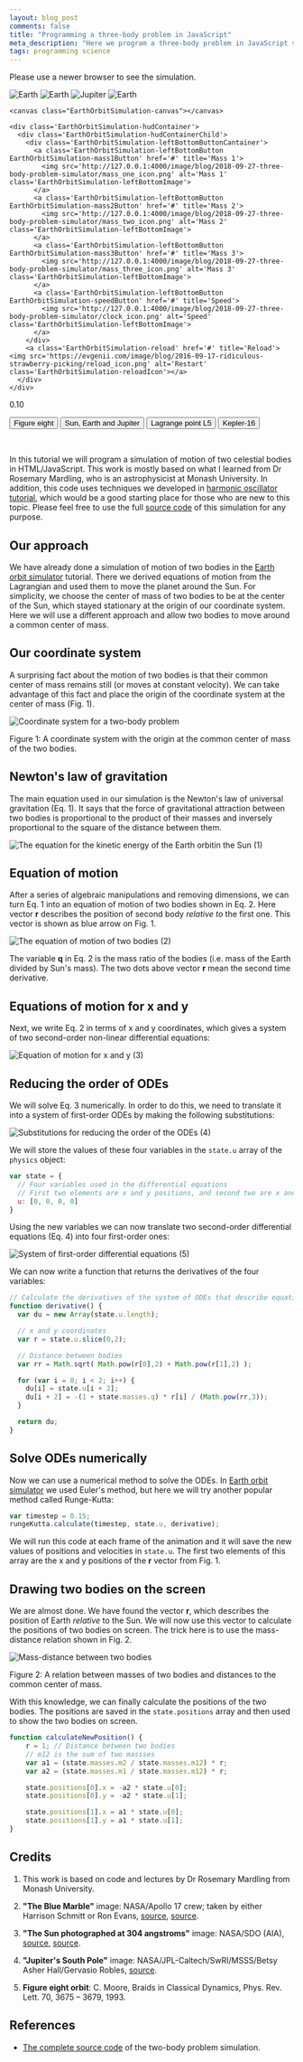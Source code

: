 ```yaml
---
layout: blog_post
comments: false
title: "Programming a three-body problem in JavaScript"
meta_description: "Here we program a three-body problem in JavaScript showing three bodies rotationg about the common center of mass."
tags: programming science
---
```


<link rel="stylesheet" href="/css/2018/three-body-problem-simulator.css">

<!-- Message shown in old browsers. -->
  <p id="EarthOrbitSimulation-notSupportedMessage" class="EarthOrbitSimulation-alert EarthOrbitSimulation-isHiddenBlock">Please use a newer browser to see the simulation.</p>

<div class="EarthOrbitSimulation-container isFullScreenWide isUnselectable">
    <img src='http://127.0.0.1:4000/image/blog/2018-09-27-three-body-problem-simulator/sun.png' alt='Earth' class='EarthOrbitSimulation-sun EarthOrbitSimulation-spin'>
    <img src='http://127.0.0.1:4000/image/blog/2018-09-27-three-body-problem-simulator/earth.png' alt='Earth' class='EarthOrbitSimulation-earth EarthOrbitSimulation-spin'>
    <img src='http://127.0.0.1:4000/image/blog/2018-09-27-three-body-problem-simulator/jupiter_juno.png' alt='Jupiter' class='EarthOrbitSimulation-jupiter EarthOrbitSimulation-spin'>
    <img src='http://127.0.0.1:4000/image/blog/2018-09-27-three-body-problem-simulator/center_of_mass.png' alt='Earth' class='EarthOrbitSimulation-centerOfMass'>

    <canvas class="EarthOrbitSimulation-canvas"></canvas>

    <div class='EarthOrbitSimulation-hudContainer'>
      <div class='EarthOrbitSimulation-hudContainerChild'>
        <div class='EarthOrbitSimulation-leftBottomButtonCantainer'>
          <a class='EarthOrbitSimulation-leftBottomButton EarthOrbitSimulation-mass1Button' href='#' title='Mass 1'>
            <img src='http://127.0.0.1:4000/image/blog/2018-09-27-three-body-problem-simulator/mass_one_icon.png' alt='Mass 1' class='EarthOrbitSimulation-leftBottomImage'>
          </a>
          <a class='EarthOrbitSimulation-leftBottomButton EarthOrbitSimulation-mass2Button' href='#' title='Mass 2'>
            <img src='http://127.0.0.1:4000/image/blog/2018-09-27-three-body-problem-simulator/mass_two_icon.png' alt='Mass 2' class='EarthOrbitSimulation-leftBottomImage'>
          </a>
          <a class='EarthOrbitSimulation-leftBottomButton EarthOrbitSimulation-mass3Button' href='#' title='Mass 3'>
            <img src='http://127.0.0.1:4000/image/blog/2018-09-27-three-body-problem-simulator/mass_three_icon.png' alt='Mass 3' class='EarthOrbitSimulation-leftBottomImage'>
          </a>
          <a class='EarthOrbitSimulation-leftBottomButton EarthOrbitSimulation-speedButton' href='#' title='Speed'>
            <img src='http://127.0.0.1:4000/image/blog/2018-09-27-three-body-problem-simulator/clock_icon.png' alt='Speed' class='EarthOrbitSimulation-leftBottomImage'>
          </a>
        </div>
        <a class='EarthOrbitSimulation-reload' href='#' title='Reload'><img src='https://evgenii.com/image/blog/2016-09-17-ridiculous-strawberry-picking/reload_icon.png' alt='Restart' class='EarthOrbitSimulation-reloadIcon'></a>
      </div>
    </div>
</div>

<div class='EarthOrbitSimulation-isTextCentered EarthOrbitSimulation-hasTopMarginSmall EarthOrbitSimulation-hasNegativeBottomMarginNormal isUnselectable'>
  <span class='EarthOrbitSimulation-sliderLabel'>0.10</span>
</div>

<div class="SickSlider EarthOrbitSimulation-slider isUnselectable" >
  <div class="SickSlider-stripe"></div>
  <div class="SickSlider-head"></div>
</div>

<button class="EarthOrbitSimulation-preset EarthOrbitSimulation-button EarthOrbitSimulation-button--isSelected" data-name="FigureEight">Figure eight </button>
<button class="EarthOrbitSimulation-preset EarthOrbitSimulation-button" data-name="SunEarthJupiter">Sun, Earth and Jupiter</button>
<button class="EarthOrbitSimulation-preset EarthOrbitSimulation-button" data-name="LagrangePoint5">Lagrange point L5</button>
<button class="EarthOrbitSimulation-preset EarthOrbitSimulation-button" data-name="Kepler16">Kepler-16</button>


<p class='EarthOrbitSimulation-debugOutput'></p>

<script src="/js/2018/three-body-problem-simulator.js"></script>

<br>

In this tutorial we will program a simulation of motion of two celestial bodies in HTML/JavaScript. This work is mostly based on what I learned from Dr Rosemary Mardling, who is an astrophysicist at Monash University. In addition, this code uses techniques we developed in [harmonic oscillator tutorial](/blog/programming-harmonic-oscillator/), which would be a good starting place for those who are new to this topic. Please feel free to use the full [source code](/files/2018/08/two-body-problem-simulator/the_complete_code/) of this simulation for any purpose.


## Our approach

We have already done a simulation of motion of two bodies in the [Earth orbit simulator](/blog/earth-orbit-simulation/) tutorial. There we derived equations of motion from the Lagrangian and used them to move the planet around the Sun. For simplicity, we choose the center of mass of two bodies to be at the center of the Sun, which stayed stationary at the origin of our coordinate system. Here we will use a different approach and allow two bodies to move around a common center of mass.

## Our coordinate system

A surprising fact about the motion of two bodies is that their common center of mass remains still (or moves at constant velocity). We can take advantage of this fact and place the origin of the coordinate system at the center of mass (Fig. 1).

<div class='isTextCentered'>
  <img class='isMax400PxWide' src='/image/blog/2018-08-17-two-body-problem-simulator/0010_coordinate_system.jpg' alt='Coordinate system for a two-body problem'>
  <p>Figure 1: A coordinate system with the origin at the common center of mass of the two bodies.</p>
</div>

## Newton's law of gravitation

The main equation used in our simulation is the Newton's law of universal gravitation (Eq. 1). It says that the force of gravitational attraction between two bodies is proportional to the product of their masses and inversely proportional to the square of the distance between them.

<div class='Equation isTextCentered'>
  <span></span>
  <span>
    <img class='isMax150PxWide' src='/image/blog/2018-08-17-two-body-problem-simulator/0020_newtons_law_of_gravitation.png' alt='The equation for the kinetic energy of the Earth orbitin the Sun'>
  </span>
  <span>(1)</span>
</div>

## Equation of motion

After a series of algebraic manipulations and removing dimensions, we can turn Eq. 1 into an equation of motion of two bodies shown in Eq. 2. Here vector **r** describes the position of second body *relative to* the first one. This vector is shown as blue arrow on Fig. 1.

<div class='Equation isTextCentered'>
  <span></span>
  <span>
    <img class='isMax150PxWide' src='/image/blog/2018-08-17-two-body-problem-simulator/0030_equation_of_motion_of_two_bodies.png' alt='The equation of motion of two bodies'>
  </span>
  <span>(2)</span>
</div>

The variable **q** in Eq. 2 is the mass ratio of the bodies (i.e. mass of the Earth divided by Sun's mass). The two dots above vector **r** mean the second time derivative.


## Equations of motion for x and y

Next, we write Eq. 2 in terms of x and y coordinates, which gives a system of two second-order non-linear differential equations:

<div class='Equation isTextCentered'>
  <span></span>
  <span>
    <img class='isMax150PxWide' src='/image/blog/2018-08-17-two-body-problem-simulator/0040_equation_of_motion_for_x_and_y.png' alt='Equation of motion for x and y'>
  </span>
  <span>(3)</span>
</div>

## Reducing the order of ODEs

We will solve Eq. 3 numerically. In order to do this, we need to translate it into a system of first-order ODEs by making the following substitutions:

<div class='Equation isTextCentered'>
  <span></span>
  <span>
    <img class='isMax80PxWide' src='/image/blog/2018-08-17-two-body-problem-simulator/0050_substitutions_ode_reducing_order.png' alt='Substitutions for reducing the order of the ODEs'>
  </span>
  <span>(4)</span>
</div>

We will store the values of these four variables in the `state.u` array of the `physics` object:

```JavaScript
var state = {
  // Four variables used in the differential equations
  // First two elements are x and y positions, and second two are x and y components of velocity
  u: [0, 0, 0, 0]
}
```

Using the new variables we can now translate two second-order differential equations (Eq. 4) into four first-order ones:

<div class='Equation isTextCentered'>
  <span></span>
  <span>
    <img class='isMax150PxWide' src='/image/blog/2018-08-17-two-body-problem-simulator/0060_syste_of_odes.png' alt='System of first-order differential equations'>
  </span>
  <span>(5)</span>
</div>

We can now write a function that returns the derivatives of the four variables:

```JavaScript
// Calculate the derivatives of the system of ODEs that describe equation of motion of two bodies
function derivative() {
  var du = new Array(state.u.length);

  // x and y coordinates
  var r = state.u.slice(0,2);

  // Distance between bodies
  var rr = Math.sqrt( Math.pow(r[0],2) + Math.pow(r[1],2) );

  for (var i = 0; i < 2; i++) {
    du[i] = state.u[i + 2];
    du[i + 2] = -(1 + state.masses.q) * r[i] / (Math.pow(rr,3));
  }

  return du;
}
```

## Solve ODEs numerically

Now we can use a numerical method to solve the ODEs. In [Earth orbit simulator](/blog/earth-orbit-simulation/) we used Euler's method, but here we will try another popular method called Runge-Kutta:

```JavaScript
var timestep = 0.15;
rungeKutta.calculate(timestep, state.u, derivative);
```

We will run this code at each frame of the animation and it will save the new values of positions and velocities in `state.u`. The first two elements of this array are the x and y positions of the **r** vector from Fig. 1.



## Drawing two bodies on the screen

We are almost done. We have found the vector **r**, which describes the position of Earth *relative* to the Sun. We will now use this vector to calculate the positions of two bodies on screen. The trick here is to use the mass-distance relation shown in Fig. 2.


<div class='isTextCentered'>
  <img class='isMax400PxWide' src='/image/blog/2018-08-17-two-body-problem-simulator/0070_mass_distance_relation.jpg' alt='Mass-distance between two bodies'>
  <p>Figure 2: A relation between masses of two bodies and distances to the common center of mass.</p>
</div>

With this knowledge, we can finally calculate the positions of the two bodies. The positions are saved in the `state.positions` array and then used to show the two bodies on screen.

```JavaScript
function calculateNewPosition() {
    r = 1; // Distance between two bodies
    // m12 is the sum of two massses
    var a1 = (state.masses.m2 / state.masses.m12) * r;
    var a2 = (state.masses.m1 / state.masses.m12) * r;

    state.positions[0].x = -a2 * state.u[0];
    state.positions[0].y = -a2 * state.u[1];

    state.positions[1].x = a1 * state.u[0];
    state.positions[1].y = a1 * state.u[1];
}
```



## Credits

1. This work is based on code and lectures by Dr Rosemary Mardling from Monash University.

1. **"The Blue Marble"** image: NASA/Apollo 17 crew; taken by either Harrison Schmitt or Ron Evans, [source](http://www.nasa.gov/images/content/115334main_image_feature_329_ys_full.jpg), [source](https://commons.wikimedia.org/wiki/File:The_Earth_seen_from_Apollo_17.jpg).

1. **"The Sun photographed at 304 angstroms"** image: NASA/SDO (AIA), [source](http://sdo.gsfc.nasa.gov/assets/img/browse/2010/08/19/20100819_003221_4096_0304.jpg), [source](https://commons.wikimedia.org/wiki/File:The_Sun_by_the_Atmospheric_Imaging_Assembly_of_NASA%27s_Solar_Dynamics_Observatory_-_20100819.jpg).

1. **"Jupiter's South Pole"** image: NASA/JPL-Caltech/SwRI/MSSS/Betsy Asher Hall/Gervasio Robles, [source](https://www.nasa.gov/image-feature/jupiters-south-pole).

1. **Figure eight orbit**: C. Moore, Braids in Classical Dynamics, Phys. Rev. Lett. 70, 3675 – 3679, 1993.

## References

* [The complete source code](/files/2018/08/two-body-problem-simulator/the_complete_code/) of the two-body problem simulation.
